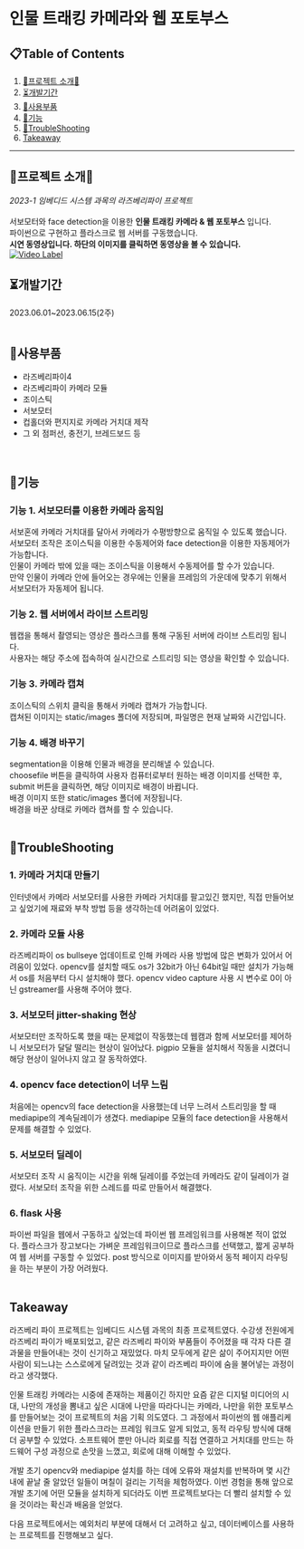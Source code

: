 # 인물 트래킹 카메라와 웹 포토부스

## 📋Table of Contents
1. [🫲프로젝트 소개🫱](#프로젝트-소개)
2. [⏳개발기간](#개발기간)
3. [🤖사용부품](#사용부품)
4. [🔎기능](#기능)
5. [🌠TroubleShooting](#TroubleShooting)
6. [Takeaway](#Takeaway)

*******

## 🫲프로젝트 소개🫱
*2023-1 임베디드 시스템 과목의 라즈베리파이 프로젝트*<br/><br/>
서보모터와 face detection을 이용한 __인물 트래킹 카메라 & 웹 포토부스__ 입니다.<br/>
파이썬으로 구현하고 플라스크로 웹 서버를 구동했습니다.<br/>
**시연 동영상입니다. 하단의 이미지를 클릭하면 동영상을 볼 수 있습니다. <br/>**
[![Video Label](http://img.youtube.com/vi/m6-DWYGrjWw/0.jpg)](https://youtu.be/m6-DWYGrjWw)

## ⏳개발기간
2023.06.01~2023.06.15(2주)
<br/><br/>

## 🤖사용부품
* 라즈베리파이4
* 라즈베리파이 카메라 모듈
* 조이스틱
* 서보모터
* 컵홀더와 편지지로 카메라 거치대 제작
* 그 외 점퍼선, 충전기, 브레드보드 등
<br/>

## 🔎기능

### 기능 1. 서보모터를 이용한 카메라 움직임<br/>
서보혼에 카메라 거치대를 달아서 카메라가 수평방향으로 움직일 수 있도록 했습니다.<br/>
서보모터 조작은 조이스틱을 이용한 수동제어와 face detection을 이용한 자동제어가 가능합니다.<br/>
인물이 카메라 밖에 있을 때는 조이스틱을 이용해서 수동제어를 할 수가 있습니다.<br/>
만약 인물이 카메라 안에 들어오는 경우에는 인물을 프레임의 가운데에 맞추기 위해서 서보모터가 자동제어 됩니다.<br/>

### 기능 2. 웹 서버에서 라이브 스트리밍<br/>
웹캡을 통해서 촬영되는 영상은 플라스크를 통해 구동된 서버에 라이브 스트리밍 됩니다.<br/>
사용자는 해당 주소에 접속하여 실시간으로 스트리밍 되는 영상을 확인할 수 있습니다.<br/>

### 기능 3. 카메라 캡쳐<br/>
조이스틱의 스위치 클릭을 통해서 카메라 캡쳐가 가능합니다.<br/>
캡쳐된 이미지는 static/images 폴더에 저장되며, 파일명은 현재 날짜와 시간입니다.<br/>

### 기능 4. 배경 바꾸기<br/>
segmentation을 이용해 인물과 배경을 분리해낼 수 있습니다.<br/>
choosefile 버튼을 클릭하여 사용자 컴퓨터로부터 원하는 배경 이미지를 선택한 후, submit 버튼을 클릭하면, 해당 이미지로 배경이 바뀝니다.<br/>
배경 이미지 또한 static/images 폴더에 저장됩니다.<br/>
배경을 바꾼 상태로 카메라 캡쳐를 할 수 있습니다.<br/><br/>

## 🌠TroubleShooting

### 1.	카메라 거치대 만들기
인터넷에서 카메라 서보모터를 사용한 카메라 거치대를 팔고있긴 했지만, 직접 만들어보고 싶었기에 재료와 부착 방법 등을 생각하는데 어려움이 있었다.

### 2.	카메라 모듈 사용
라즈베리파이 os bullseye 업데이트로 인해 카메라 사용 방법에 많은 변화가 있어서 어려움이 있었다.
opencv를 설치할 때도 os가 32bit가 아닌 64bit일 때만 설치가 가능해서 os를 처음부터 다시 설치해야 했다.
opencv video capture 사용 시 변수로 0이 아닌 gstreamer를 사용해 주어야 했다.

### 3.	서보모터 jitter-shaking 현상
서보모터만 조작하도록 했을 때는 문제없이 작동했는데 웹캠과 함께 서보모터를 제어하니 서보모터가 달달 떨리는 현상이 일어났다. pigpio 모듈을 설치해서 작동을 시켰더니 해당 현상이 일어나지 않고 잘 동작하였다.

### 4.	opencv face detection이 너무 느림
처음에는 opencv의 face detection을 사용했는데 너무 느려서 스트리밍을 할 때 mediapipe의 계속딜레이가 생겼다. mediapipe 모듈의 face detection을 사용해서 문제를 해결할 수 있었다.

### 5.	서보모터 딜레이
서보모터 조작 시 움직이는 시간을 위해 딜레이를 주었는데 카메라도 같이 딜레이가 걸렸다. 서보모터 조작을 위한 스레드를 따로 만들어서 해결했다.


### 6.	flask 사용
파이썬 파일을 웹에서 구동하고 싶었는데 파이썬 웹 프레임워크를 사용해본 적이 없었다. 플라스크가 장고보다는 가벼운 프레임워크이므로 플라스크를 선택했고, 짧게 공부하여 웹 서버를 구동할 수 있었다. 
post 방식으로 이미지를 받아와서 동적 페이지 라우팅을 하는 부분이 가장 어려웠다.<br/><br/>


## Takeaway
<p>라즈베리 파이 프로젝트는 임베디드 시스템 과목의 최종 프로젝트였다. 수강생 전원에게 라즈베리 파이가 배포되었고, 같은 라즈베리 파이와 부품들이 주어졌을 때 각자 다른 결과물을 만들어내는 것이 신기하고 재밌었다.
마치 모두에게 같은 삶이 주어지지만 어떤 사람이 되느냐는 스스로에게 달려있는 것과 같이 라즈베리 파이에 숨을 불어넣는 과정이라고 생각했다.</p>
<p>인물 트래킹 카메라는 시중에 존재하는 제품이긴 하지만 요즘 같은 디지털 미디어의 시대, 나만의 개성을 뽐내고 싶은 시대에 나만을 따라다니는 카메라, 나만을 위한 포토부스를 만들어보는 것이 프로젝트의 처음 기획 의도였다.
그 과정에서 파이썬의 웹 애플리케이션을 만들기 위한 플라스크라는 프레임 워크도 알게 되었고, 동적 라우팅 방식에 대해 더 공부할 수 있었다. 소프트웨어 뿐만 아니라 회로를 직접 연결하고 거치대를 만드는 하드웨어 구성 과정으로 손맛을 느꼈고, 회로에 대해 이해할 수 있었다.</p>
<p>개발 초기 opencv와 mediapipe 설치를 하는 데에 오류와 재설치를 반복하며 몇 시간 내에 끝날 줄 알았던 일들이 며칠이 걸리는 기적을 체험하였다.
이번 경험을 통해 앞으로 개발 초기에 어떤 모듈을 설치하게 되더라도 이번 프로젝트보다는 더 빨리 설치할 수 있을 것이라는 확신과 배움을 얻었다.</p>
다음 프로젝트에서는 예외처리 부분에 대해서 더 고려하고 싶고, 데이터베이스를 사용하는 프로젝트를 진행해보고 싶다.

